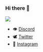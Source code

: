 ### Hi there 👋

<img src="https://github-readme-stats.vercel.app/api?username=rayaneqlf&&show_icons=true&title_color=00FF00&icon_color=FFFFFF&text_color=daf7dc&bg_color=000000">

- 👁 [Discord](https://discord.gg/zep)
- 🕊 [Twitter](https://twitter.com/rayaneuh212)
- 📸 [Instagram](https://instagram.com/rayanee.detp)
